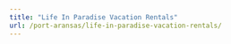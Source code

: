```yaml
---
title: "Life In Paradise Vacation Rentals"
url: /port-aransas/life-in-paradise-vacation-rentals/
---
```

